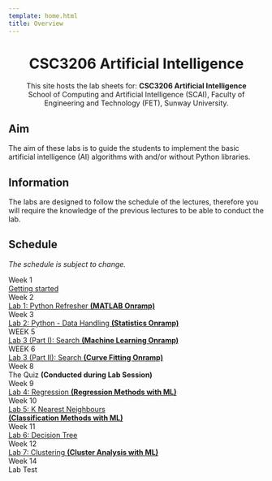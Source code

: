 ```yaml
---
template: home.html
title: Overview
---
```


<h1 style="text-align: center">CSC3206 Artificial Intelligence</h1>

<div style="text-align: center;">
This site hosts the lab sheets for: <strong> CSC3206 Artificial Intelligence </strong> <br>
School of Computing and Artificial Intelligence (SCAI), Faculty of Engineering and Technology (FET), Sunway University.
</div>

## Aim

The aim of these labs is to guide the students to implement the basic artificial intelligence (AI) algorithms with and/or without Python libraries.

## Information

The labs are designed to follow the schedule of the lectures, therefore you will require the knowledge of the previous lectures to be able to conduct the lab.

## Schedule 

*The schedule is subject to change.*

<div class="timeline">
    <div class="container right">
        <div class="date">Week 1</div>
        <div class="content"><a href="./get-start">Getting started</a></div>
    </div>
    <div class="container right">
        <div class="date">Week 2</div>
        <div class="content"><a href="./lab1">Lab 1: Python Refresher <strong>(MATLAB Onramp)</strong> </a></div>
    </div>
    <div class="container right">
        <div class="date">Week 3</div>
        <div class="content"><a href="./lab2">Lab 2: Python - Data Handling <strong>(Statistics Onramp)</strong></a></div>
    </div>
    <div class="container right">
        <div class="date">WEEK 5</div>
        <div class="content"><a href="./lab3a">Lab 3 (Part I): Search <strong>(Machine Learning Onramp)</strong></a></div>
    </div>
     <div class="container right">
        <div class="date">WEEK 6</div>
        <div class="content"><a href="./lab3b">Lab 3 (Part II): Search <strong>(Curve Fitting Onramp)</strong></a></div>
    </div>   
    <div class="container right">
        <div class="date">Week 8</div>
        <div class="content"><a>The Quiz <strong>(Conducted during Lab Session)</strong></a></div>
    </div>
    <div class="container right">
        <div class="date">Week 9</div>
        <div class="content"><a href="./lab4">Lab 4: Regression <strong>(Regression Methods with ML)</strong></a></div>
    </div>
    <div class="container right">
        <div class="date">Week 10</div>
        <div class="content"><a href="./lab5">Lab 5: K Nearest Neighbours <br><strong>(Classification Methods with ML)</strong></a></div>
    </div>
    <div class="container right">
        <div class="date">Week 11</div>
        <div class="content"><a href="./lab6">Lab 6: Decision Tree</a></div>
    </div>
    <div class="container right">
        <div class="date">Week 12</div>
        <div class="content"><a href="./lab7">Lab 7: Clustering <strong>(Cluster Analysis with ML)</strong></a></div>
    </div>
    <div class="container right">
        <div class="date">Week 14</div>
        <div class="content"><a>Lab Test</a></div>
    </div>
</div>    

